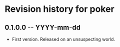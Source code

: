 # Revision history for poker

## 0.1.0.0  -- YYYY-mm-dd

* First version. Released on an unsuspecting world.
